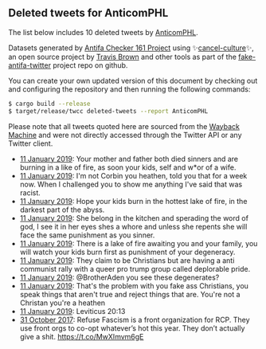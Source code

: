## Deleted tweets for AnticomPHL

The list below includes 10 deleted tweets by
[AnticomPHL](https://twitter.com/AnticomPHL).



Datasets generated by [Antifa Checker 161 Project](https://twitter.com/antifacheck161) using ✨[cancel-culture](https://github.com/travisbrown/cancel-culture)✨, an open source project by 
[Travis Brown](https://twitter.com/travisbrown) and other tools as part of the 
[fake-antifa-twitter](https://github.com/antifacheck161/fake-antifa-twitter) project repo on github.

You can create your own updated version of this document by checking out and configuring the
repository and then running the following commands:

```bash
$ cargo build --release
$ target/release/twcc deleted-tweets --report AnticomPHL
```

Please note that all tweets quoted here are sourced from the
[Wayback Machine](https://web.archive.org) and were not directly accessed through the Twitter API or
any Twitter client.

* [11 January 2019](https://web.archive.org/web/20190111050445/https://twitter.com/AnticomPHL/status/1083590486999425025): Your mother and father both died sinners and are burning in a like of fire, as soon your kids, self and w*or of a wife. <!--1083590486999425025-->
* [11 January 2019](https://web.archive.org/web/20190111050445/https://twitter.com/AnticomPHL/status/1083590486999425025): I'm not Corbin you heathen,  told you that for a week now. When I challenged you to show me anything I've said that was racist. <!--1083588141523615746-->
* [11 January 2019](https://web.archive.org/web/20190111045314/https://twitter.com/AnticomPHL/status/1083587587607068673): Hope your kids burn in the hottest lake of fire, in the darkest part of the abyss. <!--1083587587607068673-->
* [11 January 2019](https://web.archive.org/web/20190111050445/https://twitter.com/AnticomPHL/status/1083590486999425025): She belong in the kitchen and sperading the word of god, I see it in her eyes shes a whore and unless she repents she will face the same punishment as you sinner. <!--1083586911342612480-->
* [11 January 2019](https://web.archive.org/web/20190111044124/https://twitter.com/AnticomPHL/status/1083584611949654017): There is a lake of fire awaiting you and your family,  you will watch your kids burn first as punishment of your degeneracy. <!--1083584611949654017-->
* [11 January 2019](https://web.archive.org/web/20190111044124/https://twitter.com/AnticomPHL/status/1083584611949654017): They claim to be Christians but are having a anti communist rally with a queer pro trump group called deplorable pride. <!--1083582279652442112-->
* [11 January 2019](https://web.archive.org/web/20190111044124/https://twitter.com/AnticomPHL/status/1083584611949654017): @BrotherAden  you see these degenerates? <!--1083581818413215744-->
* [11 January 2019](https://web.archive.org/web/20190111044124/https://twitter.com/AnticomPHL/status/1083584611949654017): That's the problem with you fake ass Christians,  you speak things that aren't true and reject things that are. You're not a Christan you're a heathen <!--1083565724793274368-->
* [11 January 2019](https://web.archive.org/web/20190111044124/https://twitter.com/AnticomPHL/status/1083584611949654017): Leviticus 20:13 <!--1083546515581423617-->
* [31 October 2017](https://web.archive.org/web/20171031102626/https://twitter.com/AnticomPHL/status/925307972389097473): Refuse Fascism is a front organization for RCP. They use front orgs to co-opt whatever’s hot this year. They don’t actually give a shit. https://t.co/MwXImvm6gE <!--925307972389097473-->
